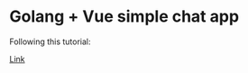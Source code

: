 # Golang + Vue simple chat app

Following this tutorial:

[Link](https://scotch.io/bar-talk/build-a-realtime-chat-server-with-go-and-websockets)
